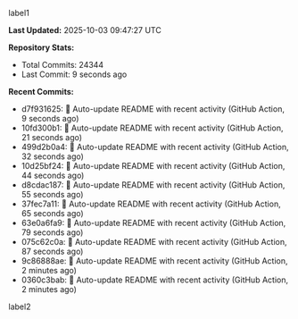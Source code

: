 
label1 
<!-- ACTIVITY_START -->
**Last Updated:** 2025-10-03 09:47:27 UTC

**Repository Stats:**
- Total Commits: 24344
- Last Commit: 9 seconds ago

**Recent Commits:**
- d7f931625: 🤖 Auto-update README with recent activity (GitHub Action, 9 seconds ago)
- 10fd300b1: 🤖 Auto-update README with recent activity (GitHub Action, 21 seconds ago)
- 499d2b0a4: 🤖 Auto-update README with recent activity (GitHub Action, 32 seconds ago)
- 10d25bf24: 🤖 Auto-update README with recent activity (GitHub Action, 44 seconds ago)
- d8cdac187: 🤖 Auto-update README with recent activity (GitHub Action, 55 seconds ago)
- 37fec7a11: 🤖 Auto-update README with recent activity (GitHub Action, 65 seconds ago)
- 63e0a6fa9: 🤖 Auto-update README with recent activity (GitHub Action, 79 seconds ago)
- 075c62c0a: 🤖 Auto-update README with recent activity (GitHub Action, 87 seconds ago)
- 9c86888ae: 🤖 Auto-update README with recent activity (GitHub Action, 2 minutes ago)
- 0360c3bab: 🤖 Auto-update README with recent activity (GitHub Action, 2 minutes ago)
<!-- ACTIVITY_END -->

label2
